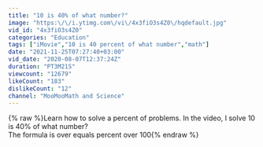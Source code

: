 ```yaml
---
title: "10 is 40% of what number?"
image: "https:\/\/i.ytimg.com\/vi\/4x3fiO3s4Z0\/hqdefault.jpg"
vid_id: "4x3fiO3s4Z0"
categories: "Education"
tags: ["iMovie","10 is 40 percent of what number","math"]
date: "2021-11-25T07:27:40+03:00"
vid_date: "2020-08-07T12:37:24Z"
duration: "PT3M21S"
viewcount: "12679"
likeCount: "183"
dislikeCount: "12"
channel: "MooMooMath and Science"
---
```

{% raw %}Learn how to solve a percent of problems. In the video, I solve 10 is 40% of what number?<br />The formula is over equals percent over 100{% endraw %}
